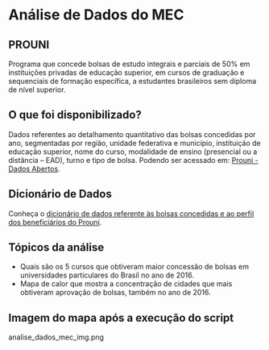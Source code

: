 # Análise de Dados do MEC

## PROUNI
Programa que concede bolsas de estudo integrais e parciais de 50% em instituições privadas de educação superior, em cursos de graduação e sequenciais de formação específica, a estudantes brasileiros sem diploma de nível superior.

## O que foi disponibilizado?
Dados referentes ao detalhamento quantitativo das bolsas concedidas por ano, segmentadas por região, unidade federativa e município, instituição de educação superior, nome do curso, modalidade de ensino (presencial ou a distância – EAD), turno e tipo de bolsa. Podendo ser acessado em: [Prouni - Dados Abertos](http://dadosabertos.mec.gov.br/prouni).

## Dicionário de Dados
Conheça o [dicionário de dados referente às bolsas concedidas e ao perfil dos beneficiários do Prouni](http://dadosabertos.mec.gov.br/images/pdf/dicionario-prouni-20161222.pdf).

## Tópicos da análise
- Quais são os 5 cursos que obtiveram maior concessão de bolsas em universidades particulares do Brasil no ano de 2016.
- Mapa de calor que mostra a concentração de cidades que mais obtiveram aprovação de bolsas, também no ano de 2016.

## Imagem do mapa após a execução do script

analise_dados_mec_img.png

